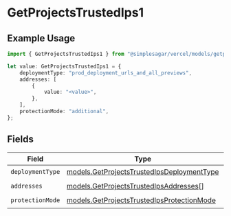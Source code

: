 # GetProjectsTrustedIps1

## Example Usage

```typescript
import { GetProjectsTrustedIps1 } from "@simplesagar/vercel/models/getprojectsop.js";

let value: GetProjectsTrustedIps1 = {
    deploymentType: "prod_deployment_urls_and_all_previews",
    addresses: [
        {
            value: "<value>",
        },
    ],
    protectionMode: "additional",
};
```

## Fields

| Field                                                                                          | Type                                                                                           | Required                                                                                       | Description                                                                                    |
| ---------------------------------------------------------------------------------------------- | ---------------------------------------------------------------------------------------------- | ---------------------------------------------------------------------------------------------- | ---------------------------------------------------------------------------------------------- |
| `deploymentType`                                                                               | [models.GetProjectsTrustedIpsDeploymentType](../models/getprojectstrustedipsdeploymenttype.md) | :heavy_check_mark:                                                                             | N/A                                                                                            |
| `addresses`                                                                                    | [models.GetProjectsTrustedIpsAddresses](../models/getprojectstrustedipsaddresses.md)[]         | :heavy_check_mark:                                                                             | N/A                                                                                            |
| `protectionMode`                                                                               | [models.GetProjectsTrustedIpsProtectionMode](../models/getprojectstrustedipsprotectionmode.md) | :heavy_check_mark:                                                                             | N/A                                                                                            |
